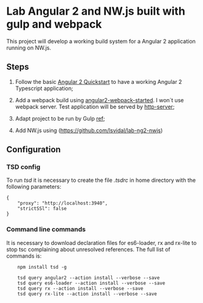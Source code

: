 # Lab Angular 2 and NW.js built with gulp and webpack

This project will develop a working build system for a Angular 2 application running on NW.js.

## Steps

1. Follow the basic [Angular 2 Quickstart](https://angular.io/docs/js/latest/quickstart.html) to have a working Angular 2 Typescript application;

1. Add a webpack build using [angular2-webpack-started](https://github.com/angular-class/angular2-webpack-starter). I won´t use webpack server. Test application will be served by [http-server](https://www.npmjs.com/package/http-server);

1. Adapt project to be run by Gulp [ref](https://github.com/webpack/webpack-with-common-libs/blob/master/gulpfile.js);

1. Add NW.js using (https://github.com/lsvidal/lab-ng2-nwjs)

## Configuration

### TSD config

To run _tsd_ it is necessary to create the file _.tsdrc_ in home directory with the following parameters:
```
{
	"proxy": "http://localhost:3940",
	"strictSSl": false
}
```

### Command line commands

It is necessary to download declaration files for es6-loader, rx and rx-lite to stop tsc complaining about unresolved references. The full list of commands is: 

```
	npm install tsd -g

	tsd query angular2 --action install --verbose --save
	tsd query es6-loader --action install --verbose --save
	tsd query rx --action install --verbose --save
	tsd query rx-lite --action install --verbose --save
```
